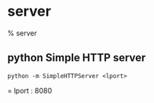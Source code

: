 # server

% server

## python Simple HTTP server
```
python -m SimpleHTTPServer <lport>
```


= lport : 8080
